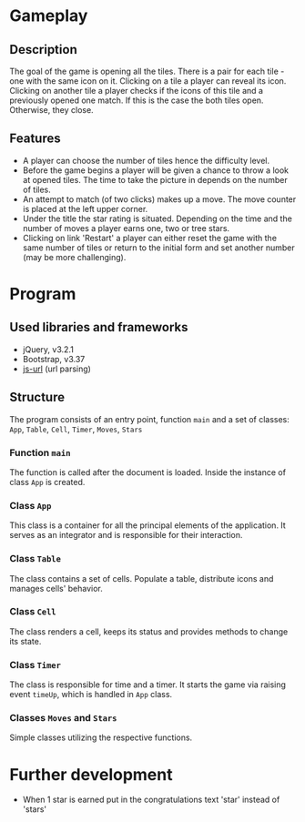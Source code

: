 # Gameplay
## Description
The goal of the game is opening all the tiles. There is a pair for each tile - one with the same icon on it. Clicking on a tile a player can reveal its icon. Clicking on another tile a player checks if the icons of this tile and a previously opened one match. If this is the case the both tiles open. Otherwise, they close.
## Features
- A player can choose the number of tiles hence the difficulty level.
- Before the game begins a player will be given a chance to throw a look at opened tiles. The time to take the picture in depends on the number of tiles.
- An attempt to match (of two clicks) makes up a move. The move counter is placed at the left upper corner.
- Under the title the star rating is situated. Depending on the time and the number of moves a player earns one, two or tree stars.
- Clicking on link 'Restart' a player can either reset the game with the same number of tiles or return to the initial form and set another number (may be more challenging).

# Program
## Used libraries and frameworks
- jQuery, v3.2.1
- Bootstrap, v3.37
- [js-url](https://github.com/websanova/js-url) (url parsing)
## Structure
The program consists of an entry point, function `main` and a set of classes: `App`, `Table`, `Cell`, `Timer`, `Moves`, `Stars`
### Function `main`
The function is called after the document is loaded. Inside the instance of class `App` is created.
### Class `App`
This class is a container for all the principal elements of the application. It serves as an integrator and is responsible for their interaction.
### Class `Table`
The class contains a set of cells. Populate a table, distribute icons and manages cells' behavior.
### Class `Cell`
The class renders a cell, keeps its status and provides methods to change its state.
### Class `Timer`
The class is responsible for time and a timer. It starts the game via raising event `timeUp`, which is handled in `App` class.
### Classes `Moves` and `Stars`
Simple classes utilizing the respective functions.

# Further development
- When 1 star is earned put in the congratulations text 'star' instead of 'stars'
